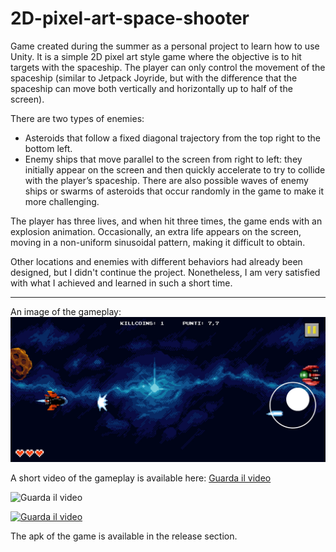 # 2D-pixel-art-space-shooter
Game created during the summer as a personal project to learn how to use Unity. It is a simple 2D pixel art style game where the objective is to hit targets with the spaceship. The player can only control the movement of the spaceship (similar to Jetpack Joyride, but with the difference that the spaceship can move both vertically and horizontally up to half of the screen).

There are two types of enemies:

- Asteroids that follow a fixed diagonal trajectory from the top right to the bottom left.
- Enemy ships that move parallel to the screen from right to left: they initially appear on the screen and then quickly    accelerate to try to collide with the player’s spaceship.
There are also possible waves of enemy ships or swarms of asteroids that occur randomly in the game to make it more challenging.

The player has three lives, and when hit three times, the game ends with an explosion animation. Occasionally, an extra life appears on the screen, moving in a non-uniform sinusoidal pattern, making it difficult to obtain.

Other locations and enemies with different behaviors had already been designed, but I didn't continue the project. Nonetheless, I am very satisfied with what I achieved and learned in such a short time.

________
An image of the gameplay:
![Image of the game](gameplay_photo.jpg)

A short video of the gameplay is available here: 
[Guarda il video]([https://www.youtube.com/watch?v=abcdefghijk](https://youtu.be/mz66G_aKrLk?si=0EMrvxHPtnKBVm9t))




![Guarda il video](https://youtu.be/mz66G_aKrLk?si=0EMrvxHPtnKBVm9t)

[![Guarda il video](https://img.youtube.com/vi/VIDEO_ID/0.jpg)](https://www.youtube.com/watch?v=mz66G_aKrLk?si=0EMrvxHPtnKBVm9t)


The apk of the game is available in the release section. 
